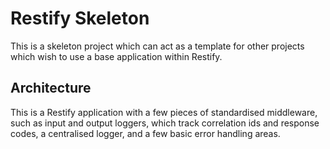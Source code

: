 # Restify Skeleton

This is a skeleton project which can act as a template for other projects
which wish to use a base application within Restify.

## Architecture

This is a Restify application with a few pieces of standardised middleware,
such as input and output loggers, which track correlation ids and response
codes, a centralised logger, and a few basic error handling areas.
